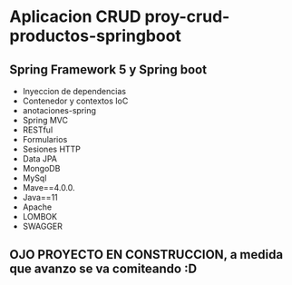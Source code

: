 # Aplicacion CRUD proy-crud-productos-springboot

## Spring Framework 5 y Spring boot

- Inyeccion de dependencias
- Contenedor y contextos IoC
- anotaciones-spring
- Spring MVC
- RESTful
- Formularios
- Sesiones HTTP
- Data JPA
- MongoDB
- MySql
- Mave==4.0.0.
- Java==11
- Apache
- LOMBOK
- SWAGGER

## OJO PROYECTO EN CONSTRUCCION, a medida que avanzo se va comiteando :D  